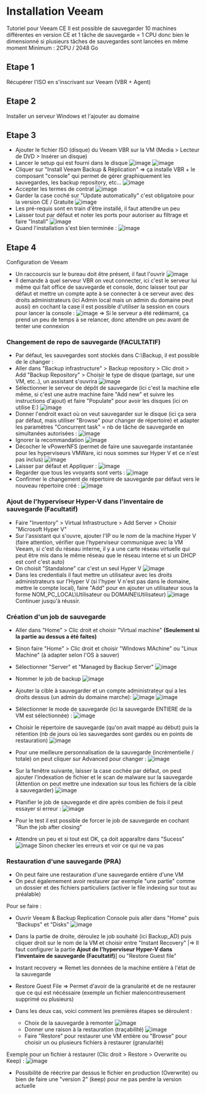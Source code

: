 # Installation Veeam
Tutoriel pour Veeam CE
Il est possible de sauvegarder 10 machines différentes en version CE et 1 tâche de sauvegarde = 1 CPU donc bien le dimensionné si plusieurs tâches de sauvegardes sont lancées en même moment
Minimum : 2CPU / 2048 Go

## Etape 1
Récupérer l'ISO en s'inscrivant sur Veeam (VBR + Agent)

## Etape 2
Installer un serveur Windows et l'ajouter au domaine

## Etape 3
* Ajouter le fichier ISO (disque) du Veeam VBR sur la VM (Media > Lecteur de DVD > Insérer un disque)
* Lancer le setup qui est fourni dans le disque
![image](https://github.com/kawaiiineko-website/tutoriels/assets/118014015/325c8834-76d7-48e2-9e1f-bdcb6ef9719a)
![image](https://github.com/kawaiiineko-website/tutoriels/assets/118014015/849a8c91-514c-46d3-aba5-6725c784cbb5)
* Cliquer sur "Install Veeam Backup & Réplication" => ça installe VBR + le composant "console" qui permet de gérer graphiquement les sauvegardes, les backup repository, etc...
![image](https://github.com/kawaiiineko-website/tutoriels/assets/118014015/9dabc56f-564d-4063-9c7b-a5658074d3e1)
* Accepter les termes de contrat
![image](https://github.com/kawaiiineko-website/tutoriels/assets/118014015/d7435158-6104-4d44-b851-dc033ab04e33)
* Garder la case coché sur "Update automatically" c'est obligatoire pour la version CE / Gratuite
![image](https://github.com/kawaiiineko-website/tutoriels/assets/118014015/868a6dac-ce8b-4927-aa5c-8601c7bcf2ca)
* Les pré-requis sont en train d'être installé, il faut attendre un peu
* Laisser tout par défaut et noter les ports pour autoriser au filtrage et faire "Install"
![image](https://github.com/kawaiiineko-website/tutoriels/assets/118014015/e31c595e-1d20-4a9d-b74a-dfb2ca8c1609)
* Quand l'installation s'est bien terminée :
![image](https://github.com/kawaiiineko-website/tutoriels/assets/118014015/3c82e855-2104-4f3c-97b6-a19aebd30522)

## Etape 4
Configuration de Veeam 
* Un raccourcis sur le bureau doit être présent, il faut l'ouvrir
![image](https://github.com/kawaiiineko-website/tutoriels/assets/118014015/05168ab5-949d-4934-86fc-ba24fb552299)
* Il demande à quel serveur VBR on veut connecter, ici c'est le serveur lui même qui fait office de sauvegarde et console, donc laisser tout par défaut et mettre un compte apte à se connecter à ce serveur avec des droits administrateurs (ici Admin local mais un admin du domaine peut aussi) en cochant la case il est possible d'utiliser la session en cours pour lancer la console :
![image](https://github.com/kawaiiineko-website/tutoriels/assets/118014015/6a465034-50e1-400a-b5a7-a0e5400159ce)
=> Si le serveur a été redémarré, ça prend un peu de temps à se relancer, donc attendre un peu avant de tenter une connexion

### Changement de repo de sauvegarde (FACULTATIF)
* Par défaut, les sauvegardes sont stockés dans C:\Backup, il est possible de le changer :
* Aller dans "Backup infrastructure" > Backup repository > Clic droit > Add "Backup Repository" > Choisir le type de disque (partage, sur une VM, etc..), un assistant s'ouvrira
![image](https://github.com/kawaiiineko-website/tutoriels/assets/118014015/e225ab7f-82b9-4664-8f92-2587c974108d)
* Sélectionner le serveur de dépôt de sauvegarde (ici c'est la machine elle même, si c'est une autre machine faire "Add new" et suivre les instructions d'ajout) et faire "Populate" pour avoir les disques (ici on utilise E:\)
![image](https://github.com/kawaiiineko-website/tutoriels/assets/118014015/705ed91f-0953-48e4-837e-46a9f20e3945)
* Donner l'endroit exact où on veut sauvegarder sur le disque (ici ça sera par défaut, mais utiliser "Browse" pour changer de répertoire) et adapter les paramètres "Concurrent task" = nb de tâche de sauvegarde en simultanées autorisées : 
![image](https://github.com/kawaiiineko-website/tutoriels/assets/118014015/9e0db7be-8564-42aa-9e39-469aedbfb779)
* Ignorer la recommandation
![image](https://github.com/kawaiiineko-website/tutoriels/assets/118014015/33e5de0f-44b3-4a20-8839-5701e54a3fbd)
* Décocher le vPowerNFS (permet de faire une sauvegarde instantanée pour les hyperviseurs VMWare, ici nous sommes sur Hyper V et ce n'est pas inclus)
![image](https://github.com/kawaiiineko-website/tutoriels/assets/118014015/974703ca-2f0b-49e9-b419-0ba0fa3358e7)
* Laisser par défaut et Appliquer :
![image](https://github.com/kawaiiineko-website/tutoriels/assets/118014015/1f9ef45e-f6a2-477d-b58e-e5e178a0c9eb)
* Regarder que tous les vvoyants sont verts :
![image](https://github.com/kawaiiineko-website/tutoriels/assets/118014015/277d769a-1cf7-4c84-a134-3c74f77d3ca1)
* Confirmer le changement de répertoire de sauvegarde par défaut vers le nouveau répertoire créé :
![image](https://github.com/kawaiiineko-website/tutoriels/assets/118014015/b03d6263-5ac5-4a76-b283-0c11c5f79eb7)

### Ajout de l'hyperviseur Hyper-V dans l'inventaire de sauvegarde (Facultatif)
* Faire "Inventory" > Virtual Infrastructure > Add Server > Choisir "Microsoft Hyper V"
* Sur l'assistant qui s'ouvre, ajouter l'IP ou le nom de la machine Hyper V (faire attention, vérifier que l'hyperviseur communique avec la VM Veeam, si c'est du réseau interne, il y a une carte réseau virtuelle qui peut être mis dans le même réseau que le réseau interne et si un DHCP est conf c'est auto)
* On choisit "Standalone" car c'est un seul Hyper V
![image](https://github.com/kawaiiineko-website/tutoriels/assets/118014015/806baac3-6ff0-42b8-86c1-3de741e867eb)
* Dans les credentials il faut mettre un utilisateur avec les droits administrateurs sur l'Hyper V (si l'hyper V n'est pas dans le domaine, mettre le compte local), faire "Add" pour en ajouter un utilisateur sous la forme NOM_PC_LOCAL\Utilisateur ou DOMAINE\Utilisateur)
![image](https://github.com/kawaiiineko-website/tutoriels/assets/118014015/7e8dae83-a766-47e6-bd83-e4d52d18918d)
Continuer jusqu'à réussir.

### Création d'un job de sauvegarde
* Aller dans "Home" > Clic droit et choisir "Virtual machine" **(Seulement si la partie au dessus a été faites)**
* Sinon faire "Home" > Clic droit et choisir "WIndows MAchine" ou "Linux Machine" (à adapter selon l'OS à sauver)

* Sélectionner "Server" et "Managed by Backup Server"
![image](https://github.com/kawaiiineko-website/tutoriels/assets/118014015/5dd79f43-4c06-48bc-8a96-1b07d8d28349)
* Nommer le job de backup
![image](https://github.com/kawaiiineko-website/tutoriels/assets/118014015/58a21e59-95c9-4e9e-9465-56a5a7e2b2c4)
* Ajouter la cible à sauvegarder et un compte administrateur qui a les droits dessus (un admin du domaine marche):
![image](https://github.com/kawaiiineko-website/tutoriels/assets/118014015/226f60b4-3178-45cd-b233-fc828da242f9)
![image](https://github.com/kawaiiineko-website/tutoriels/assets/118014015/73589b8c-dcdc-445a-be99-b9e6529218de)
* Sélectionner le mode de sauvegarde (ici la sauvegarde ENTIERE de la VM est sélectionnée) :
![image](https://github.com/kawaiiineko-website/tutoriels/assets/118014015/a5c5606c-7dbd-4e4f-98a2-2b580214f3bb)
* Choisir le répertoire de sauvegarde (qu'on avait mappé au début) puis la rétention (nb de jours où les sauvegardes sont gardés ou en points de restauration)
![image](https://github.com/kawaiiineko-website/tutoriels/assets/118014015/e31b2397-3922-4bbe-b033-e9b270b70a51)
* Pour une meilleure personnalisation de la sauvegarde (incrémentielle / totale) on peut cliquer sur Advanced pour changer :
![image](https://github.com/kawaiiineko-website/tutoriels/assets/118014015/8e8c8508-0126-43a2-bd85-cae16acb9d3f)
* Sur la fenêtre suivante, laisser la case cochée par défaut, on peut ajouter l'indexation de fichier et le scan de malware sur la sauvegarde (Attention on peut mettre une indexation sur tous les fichiers de la cible à sauvegarder)
![image](https://github.com/kawaiiineko-website/tutoriels/assets/118014015/0b717ccc-318a-4b4d-81d5-b67f78d2dedb)
* Planifier le job de sauvegarde et dire après combien de fois il peut essayer si erreur :
![image](https://github.com/kawaiiineko-website/tutoriels/assets/118014015/42a4c004-05eb-4395-8ce6-c740d473890b)
* Pour le test il est possible de forcer le job de sauvegarde en cochant "Run the job after closing"
* Attendre un peu et si tout est OK, ça doit apparaître dans "Sucess"
![image](https://github.com/kawaiiineko-website/tutoriels/assets/118014015/0a761a81-df9c-4e32-a571-8a66c5a0eb5d)
Sinon checker les erreurs et voir ce qui ne va pas


### Restauration d'une sauvegarde (PRA)
* On peut faire une restauration d'une sauvegarde entière d'une VM
* On peut égalemement avoir restaurer par exemple "une partie" comme un dossier et des fichiers particuliers (activer le file indexing sur tout au préalable)

Pour se faire : 
* Ouvrir Veeam & Backup Replication Console puis aller dans "Home" puis "Backups" et "Disks"
![image](https://github.com/kawaiiineko-website/tutoriels/assets/118014015/4015fc2b-6690-4acf-8397-c4bb4a17bad1)
* Dans la partie de droite, déroulez le job souhaité (ici Backup_AD) puis cliquer droit sur le nom de la VM et choisir entre "Instant Recovery" |=> Il faut configurer la partie **Ajout de l'hyperviseur Hyper-V dans l'inventaire de sauvegarde (Facultatif)**] ou "Restore Guest file"
* Instant recovery => Remet les données de la machine entière à l'état de la sauvegarde
* Restore Guest File => Permet d'avoir de la granularité et de ne restaurer que ce qui est nécéssaire (exemple un fichier malencontreusement supprimé ou plusieurs)

* Dans les deux cas, voici comment les premières étapes se déroulent :
  * Choix de la sauvegarde à remonter
  ![image](https://github.com/kawaiiineko-website/tutoriels/assets/118014015/745d6785-d440-4e7f-b44c-84f249ff37b8)
  * Donner une raison à la restauration (traçabilité)
  ![image](https://github.com/kawaiiineko-website/tutoriels/assets/118014015/eaac7575-33c6-4bd3-9c90-59b9a3dafc66)
  * Faire "Restore" pour restaurer une VM entière ou "Browse" pour choisir un ou plusieurs fichiers à restaurer (granularité)

Exemple pour un fichier à restaurer (Clic droit > Restore > Overwrite ou Keep) : 
![image](https://github.com/kawaiiineko-website/tutoriels/assets/118014015/f34aeca5-3ea7-4ac1-8fd7-736f65b4d679)
* Possibilité de réécrire par dessus le fichier en production (Overwrite) ou bien de faire une "version 2" (keep) pour ne pas perdre la version actuelle


